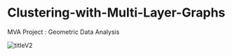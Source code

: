 # Clustering-with-Multi-Layer-Graphs
MVA Project : Geometric Data Analysis



![titleV2](https://github.com/souheib1/Clustering-with-Multi-Layer-Graphs/assets/73786465/d62847d2-81a9-4aad-b103-7b8232e5b00e)
